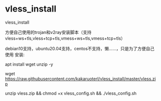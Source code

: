 # vless_install
vless_install

方便自己使用的trojan和v2ray安装脚本（支持vless+ws+tls,vless+tcp+tls,vmess+ws+tls,vmess+tcp+tls）

debian10支持，ubuntu20.04支持，centos不支持，懒……，只是为了方便自己使用
安装:

apt install wget unzip -y

wget https://raw.githubusercontent.com/kakaruoterl/vless_install/master/vless.zip

unzip vless.zip && chmod +x vless_config.sh && ./vless_config.sh
